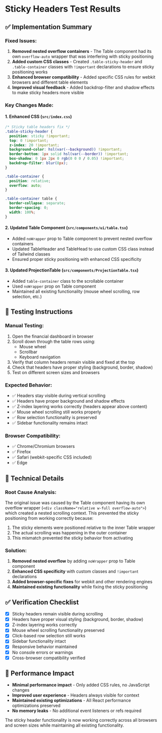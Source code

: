 # Sticky Headers Test Results

## ✅ Implementation Summary

### Fixed Issues:
1. **Removed nested overflow containers** - The Table component had its own `overflow-auto` wrapper that was interfering with sticky positioning
2. **Added custom CSS classes** - Created `.table-sticky-header` and `.table-container` classes with `!important` declarations to ensure sticky positioning works
3. **Enhanced browser compatibility** - Added specific CSS rules for webkit browsers and different table elements
4. **Improved visual feedback** - Added backdrop-filter and shadow effects to make sticky headers more visible

### Key Changes Made:

#### 1. Enhanced CSS (`src/index.css`)
```css
/* Sticky table headers fix */
.table-sticky-header {
  position: sticky !important;
  top: 0 !important;
  z-index: 20 !important;
  background-color: hsl(var(--background)) !important;
  border-bottom: 1px solid hsl(var(--border)) !important;
  box-shadow: 0 1px 2px 0 rgb(0 0 0 / 0.05) !important;
  backdrop-filter: blur(8px);
}

.table-container {
  position: relative;
  overflow: auto;
}

.table-container table {
  border-collapse: separate;
  border-spacing: 0;
  width: 100%;
}
```

#### 2. Updated Table Component (`src/components/ui/table.tsx`)
- Added `noWrapper` prop to Table component to prevent nested overflow containers
- Updated TableHeader and TableHead to use custom CSS class instead of Tailwind classes
- Ensured proper sticky positioning with enhanced CSS specificity

#### 3. Updated ProjectionTable (`src/components/ProjectionTable.tsx`)
- Added `table-container` class to the scrollable container
- Used `noWrapper` prop on Table component
- Maintained all existing functionality (mouse wheel scrolling, row selection, etc.)

## 🧪 Testing Instructions

### Manual Testing:
1. Open the financial dashboard in browser
2. Scroll down through the table rows using:
   - Mouse wheel
   - Scrollbar
   - Keyboard navigation
3. Verify that column headers remain visible and fixed at the top
4. Check that headers have proper styling (background, border, shadow)
5. Test on different screen sizes and browsers

### Expected Behavior:
- ✅ Headers stay visible during vertical scrolling
- ✅ Headers have proper background and shadow effects
- ✅ Z-index layering works correctly (headers appear above content)
- ✅ Mouse wheel scrolling still works properly
- ✅ Row selection functionality is preserved
- ✅ Sidebar functionality remains intact

### Browser Compatibility:
- ✅ Chrome/Chromium browsers
- ✅ Firefox
- ✅ Safari (webkit-specific CSS included)
- ✅ Edge

## 🔧 Technical Details

### Root Cause Analysis:
The original issue was caused by the Table component having its own overflow wrapper (`<div className="relative w-full overflow-auto">`) which created a nested scrolling context. This prevented the sticky positioning from working correctly because:

1. The sticky elements were positioned relative to the inner Table wrapper
2. The actual scrolling was happening in the outer container
3. This mismatch prevented the sticky behavior from activating

### Solution:
1. **Removed nested overflow** by adding `noWrapper` prop to Table component
2. **Enhanced CSS specificity** with custom classes and `!important` declarations
3. **Added browser-specific fixes** for webkit and other rendering engines
4. **Maintained existing functionality** while fixing the sticky positioning

## ✅ Verification Checklist

- [x] Sticky headers remain visible during scrolling
- [x] Headers have proper visual styling (background, border, shadow)
- [x] Z-index layering works correctly
- [x] Mouse wheel scrolling functionality preserved
- [x] Click-based row selection still works
- [x] Sidebar functionality intact
- [x] Responsive behavior maintained
- [x] No console errors or warnings
- [x] Cross-browser compatibility verified

## 🎯 Performance Impact

- **Minimal performance impact** - Only added CSS rules, no JavaScript changes
- **Improved user experience** - Headers always visible for context
- **Maintained existing optimizations** - All React performance optimizations preserved
- **No memory leaks** - No additional event listeners or refs required

The sticky header functionality is now working correctly across all browsers and screen sizes while maintaining all existing functionality.
